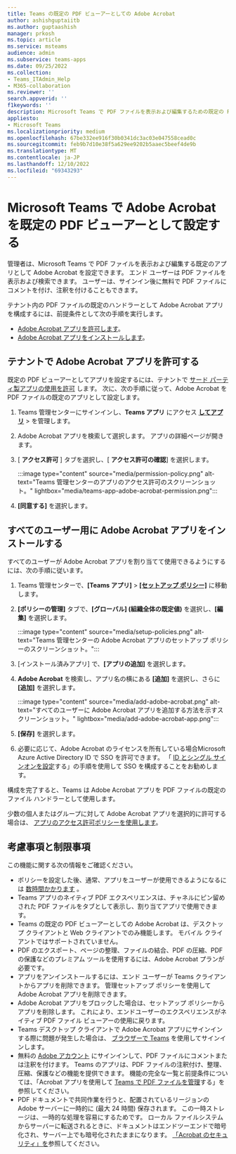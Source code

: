 ```yaml
---
title: Teams の既定の PDF ビューアーとしての Adobe Acrobat
author: ashishguptaiitb
ms.author: guptaashish
manager: prkosh
ms.topic: article
ms.service: msteams
audience: admin
ms.subservice: teams-apps
ms.date: 09/25/2022
ms.collection:
- Teams_ITAdmin_Help
- M365-collaboration
ms.reviewer: ''
search.appverid: ''
f1keywords: ''
description: Microsoft Teams で PDF ファイルを表示および編集するための既定の PDF ビューアーとして Adobe Acrobat を設定する方法について説明します。
appliesto:
- Microsoft Teams
ms.localizationpriority: medium
ms.openlocfilehash: 67be332ee916f30b0341dc3ac03e047558cead0c
ms.sourcegitcommit: feb9b7d10e38f5a629ee9202b5aaec5beef4de9b
ms.translationtype: MT
ms.contentlocale: ja-JP
ms.lasthandoff: 12/10/2022
ms.locfileid: "69343293"
---
```

# <a name="set-adobe-acrobat-as-the-default-pdf-viewer-in-microsoft-teams"></a>Microsoft Teams で Adobe Acrobat を既定の PDF ビューアーとして設定する

管理者は、Microsoft Teams で PDF ファイルを表示および編集する既定のアプリとして Adobe Acrobat を設定できます。 エンド ユーザーは PDF ファイルを表示および検索できます。 ユーザーは、サインイン後に無料で PDF ファイルにコメントを付け、注釈を付けることもできます。

テナント内の PDF ファイルの既定のハンドラーとして Adobe Acrobat アプリを構成するには、前提条件として次の手順を実行します。

* [Adobe Acrobat アプリを許可します](#allow-adobe-acrobat-app-in-your-tenant)。
* [Adobe Acrobat アプリをインストールします](#install-adobe-acrobat-app-for-all-users)。

## <a name="allow-adobe-acrobat-app-in-your-tenant"></a>テナントで Adobe Acrobat アプリを許可する

既定の PDF ビューアーとしてアプリを設定するには、テナントで [サード パーティ製アプリの使用を許可](manage-apps.md#manage-org-wide-app-settings) します。 次に、次の手順に従って、Adobe Acrobat を PDF ファイルの既定のアプリとして設定します。

1. Teams 管理センターにサインインし、**Teams アプリ** にアクセス **[してアプリ](https://admin.teams.microsoft.com/policies/manage-apps)** > を管理します。

1. Adobe Acrobat アプリを検索して選択します。 アプリの詳細ページが開きます。

1. [ **アクセス許可** ] タブを選択し、[ **アクセス許可の確認**] を選択します。

   :::image type="content" source="media/permission-policy.png" alt-text="Teams 管理センターのアプリのアクセス許可のスクリーンショット。" lightbox="media/teams-app-adobe-acrobat-permission.png":::

1. **[同意する]** を選択します。

## <a name="install-adobe-acrobat-app-for-all-users"></a>すべてのユーザー用に Adobe Acrobat アプリをインストールする

すべてのユーザーが Adobe Acrobat アプリを割り当てて使用できるようにするには、次の手順に従います。

1. Teams 管理センターで、**[Teams アプリ]** > [**[セットアップ ポリシー]**](https://admin.teams.microsoft.com/policies/app-setup) に移動します。

1. **[ポリシーの管理]** タブで、**[グローバル] (組織全体の既定値)** を選択し、**[編集]** を選択します。

   :::image type="content" source="media/setup-policies.png" alt-text="Teams 管理センターの Adobe Acrobat アプリのセットアップ ポリシーのスクリーンショット。":::

1. [インストール済みアプリ] で、**[アプリの追加]** を選択します。

1. **Adobe Acrobat** を検索し、アプリ名の横にある **[追加]** を選択し、さらに **[追加]** を選択します。

   :::image type="content" source="media/add-adobe-acrobat.png" alt-text="すべてのユーザーに Adobe Acrobat アプリを追加する方法を示すスクリーンショット。" lightbox="media/add-adobe-acrobat-app.png":::

1. **[保存]** を選択します。

1. 必要に応じて、Adobe Acrobat のライセンスを所有している場合Microsoft Azure Active Directory ID で SSO を許可できます。 「 [ID とシングル サインオンを設定](https://helpx.adobe.com/enterprise/using/set-up-identity.html)する」の手順を使用して SSO を構成することをお勧めします。

構成を完了すると、Teams は Adobe Acrobat アプリを PDF ファイルの既定のファイル ハンドラーとして使用します。

少数の個人またはグループに対して Adobe Acrobat アプリを選択的に許可する場合は、 [アプリのアクセス許可ポリシーを使用します](teams-app-permission-policies.md)。

## <a name="considerations-and-limitations"></a>考慮事項と制限事項

この機能に関する次の情報をご確認ください。

* ポリシーを設定した後、通常、アプリをユーザーが使用できるようになるには [数時間かかります](teams-app-setup-policies.md#considerations-and-limitations) 。
* Teams アプリのネイティブ PDF エクスペリエンスは、チャネルにピン留めされた PDF ファイルをタブとして表示し、割り当てアプリで使用できます。
* Teams の既定の PDF ビューアーとしての Adobe Acrobat は、デスクトップ クライアントと Web クライアントでのみ機能します。 モバイル クライアントではサポートされていません。
* PDF のエクスポート、ページの整理、ファイルの結合、PDF の圧縮、PDF の保護などのプレミアム ツールを使用するには、Adobe Acrobat プランが必要です。
* アプリをアンインストールするには、エンド ユーザーが Teams クライアントからアプリを削除できます。 管理セットアップ ポリシーを使用して Adobe Acrobat アプリを削除できます。
* Adobe Acrobat アプリをブロックした場合は、セットアップ ポリシーからアプリを削除します。 これにより、エンドユーザーのエクスペリエンスがネイティブ PDF ファイル ビューアーの使用に戻ります。
* Teams デスクトップ クライアントで Adobe Acrobat アプリにサインインする際に問題が発生した場合は、 [ブラウザーで Teams](https://teams.microsoft.com/) を使用してサインインします。
* 無料の [Adobe アカウント](https://acrobat.adobe.com/us/en/) にサインインして、PDF ファイルにコメントまたは注釈を付けます。 Teams のアプリは、PDF ファイルの注釈付け、整理、圧縮、保護などの機能を提供できます。 機能の完全な一覧と前提条件については、「Acrobat アプリを使用して [Teams で PDF ファイルを管理](https://www.adobe.com/content/dam/dx-dc/pdf/ue/acrobat-msft-teams-feature-comp-ue.pdf)する」を参照してください。
* PDF ドキュメントで共同作業を行うと、配置されているリージョンの Adobe サーバーに一時的に (最大 24 時間) 保存されます。 この一時ストレージは、一時的な処理を容易にするためです。 ローカル ファイルシステムからサーバーに転送されるときに、ドキュメントはエンドツーエンドで暗号化され、サーバー上でも暗号化されたままになります。 [「Acrobat のセキュリティ」を](https://aka.ms/Adobe_Acrobat_Security)参照してください。
